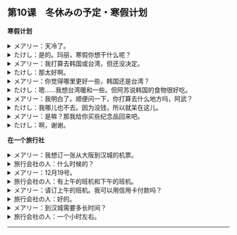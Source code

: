 ## 第10课　冬休みの予定・寒假计划
**寒假计划**
<details>
<summary>
メアリー：天冷了。</summary>

寒くなりましたね。
</details>

<details>
<summary>
たけし：是的。玛丽，寒假你想干什么呢？</summary>

ええ。メアリーさん、冬休みはどうしますか。
</details>

<details>
<summary>
メアリー：我打算去韩国或台湾，但还没决定。</summary>

韓国か台湾に行くつもりですが、まだ決めていません。
</details>

<details>
<summary>
たけし：那太好啊。</summary>

いいですね。
</details>

<details>
<summary>
メアリー：你觉得哪里更好一些，韩国还是台湾？</summary>

韓国と台湾とどっちのほうがいいと思いますか。
</details>

<details>
<summary>
たけし：嗯……我想台湾暖和一些。但阿苏说韩国的食物很好吃。</summary>

うーん、台湾のほうが暖かいと思います。でも、スーさんは韓国の食べ物はおいしいと言っていましたよ。
</details>

<details>
<summary>
メアリー：我明白了。顺便问一下，你打算去什么地方吗，阿武？</summary>

そうですか。ところで、たけしさんはどこかに行きますか。
</details>

<details>
<summary>
たけし：我哪儿也不去。因为没钱，所以就呆在这儿。</summary>

どこにも行きません。お金がないから、ここにいます。
</details>

<details>
<summary>
メアリー：是嘛？那我给你买些纪念品回来吧。</summary>

そうですか。じゃあ、たけしさんにおみやげを買ってきますよ。
</details>

<details>
<summary>
たけし：啊，谢谢。</summary>

わあ、ありがとう。
</details>

**在一个旅行社**
<details>
<summary>
メアリー：我想订一张从大阪到汉城的机票。</summary>

大阪からソウルまで飛行機の予約をお願いします。
</details>

<details>
<summary>
旅行会社の人：什么时候的？</summary>

はい、いつですか。
</details>

<details>
<summary>
メアリー：12月19号。</summary>

十二月十九日です。
</details>

<details>
<summary>
旅行会社の人：有上午的班机和下午的班机。</summary>

午前と午後の便がありますが………。
</details>

<details>
<summary>
メアリー：请订上午的班机。我可以用信用卡付款吗？</summary>

午前のをお願いします。クレジットカードで払ってもいいですか。
</details>

<details>
<summary>
旅行会社の人：好的。</summary>

はい。
</details>

<details>
<summary>
メアリー：到汉城需要多长时间？</summary>

ソウルまでどのぐらいかかりますか。
</details>

<details>
<summary>
旅行会社の人：一个小时左右。</summary>

一時間ぐらいです。
</details>

---
